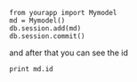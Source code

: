 
	from yourapp import Mymodel
	md = Mymodel()
	db.session.add(md)
	db.session.commit()

and after that you can see the id

	print md.id


